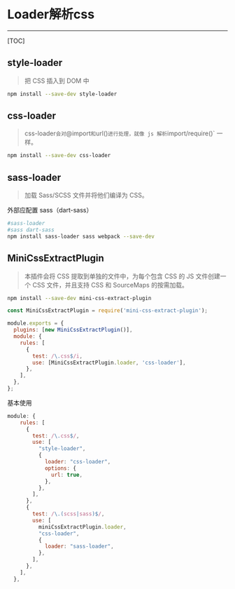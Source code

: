 # Loader解析css

------

[TOC]



## style-loader

> 把 CSS 插入到 DOM 中

```bash
npm install --save-dev style-loader
```



## css-loader

> css-loader` 会对 `@import` 和 `url()` 进行处理，就像 js 解析 `import/require()` 一样。

```bash
npm install --save-dev css-loader
```



## sass-loader

>加载 Sass/SCSS 文件并将他们编译为 CSS。

外部应配置 sass（dart-sass）

```bash
#sass-loader 
#sass dart-sass
npm install sass-loader sass webpack --save-dev
```



## MiniCssExtractPlugin

>本插件会将 CSS 提取到单独的文件中，为每个包含 CSS 的 JS 文件创建一个 CSS 文件，并且支持 CSS 和 SourceMaps 的按需加载。

```bash
npm install --save-dev mini-css-extract-plugin
```

```js
const MiniCssExtractPlugin = require('mini-css-extract-plugin');

module.exports = {
  plugins: [new MiniCssExtractPlugin()],
  module: {
    rules: [
      {
        test: /\.css$/i,
        use: [MiniCssExtractPlugin.loader, 'css-loader'],
      },
    ],
  },
};

```



基本使用

```js
module: {
    rules: [
      {
        test: /\.css$/,
        use: [
          "style-loader",
          {
            loader: "css-loader",
            options: {
              url: true,
            },
          },
        ],
      },
      {
        test: /\.(scss|sass)$/,
        use: [
          miniCssExtractPlugin.loader,
          "css-loader",
          {
            loader: "sass-loader",
          },
        ],
      },
    ],
  },
```

